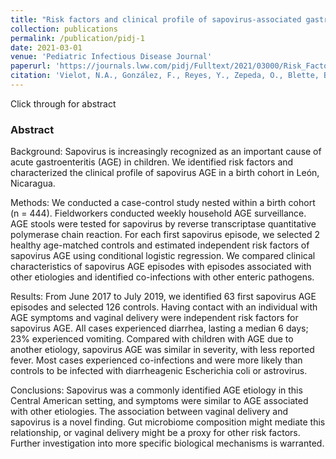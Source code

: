 ```yaml
---
title: "Risk factors and clinical profile of sapovirus-associated gastroenteritis in early childhood: a Nicaraguan birth cohort study"
collection: publications
permalink: /publication/pidj-1
date: 2021-03-01
venue: 'Pediatric Infectious Disease Journal'
paperurl: 'https://journals.lww.com/pidj/Fulltext/2021/03000/Risk_Factors_and_Clinical_Profile_of.9.aspx'
citation: 'Vielot, N.A., González, F., Reyes, Y., Zepeda, O., Blette, B., Paniagua, M., Toval-Ruíz, C., Diez-Valcarce, M., Hudgens, M.G., Gutiérrez, L. and Blandón, P., 2021. Risk Factors and Clinical Profile of Sapovirus-associated Acute Gastroenteritis in Early Childhood: A Nicaraguan Birth Cohort Study. The Pediatric Infectious Disease Journal, 40(3), pp.220-226.'
---
```


Click through for abstract

### Abstract

Background: 
Sapovirus is increasingly recognized as an important cause of acute gastroenteritis (AGE) in children. We identified risk factors and characterized the clinical profile of sapovirus AGE in a birth cohort in León, Nicaragua.

Methods: 
We conducted a case-control study nested within a birth cohort (n = 444). Fieldworkers conducted weekly household AGE surveillance. AGE stools were tested for sapovirus by reverse transcriptase quantitative polymerase chain reaction. For each first sapovirus episode, we selected 2 healthy age-matched controls and estimated independent risk factors of sapovirus AGE using conditional logistic regression. We compared clinical characteristics of sapovirus AGE episodes with episodes associated with other etiologies and identified co-infections with other enteric pathogens.

Results: 
From June 2017 to July 2019, we identified 63 first sapovirus AGE episodes and selected 126 controls. Having contact with an individual with AGE symptoms and vaginal delivery were independent risk factors for sapovirus AGE. All cases experienced diarrhea, lasting a median 6 days; 23% experienced vomiting. Compared with children with AGE due to another etiology, sapovirus AGE was similar in severity, with less reported fever. Most cases experienced co-infections and were more likely than controls to be infected with diarrheagenic Escherichia coli or astrovirus.

Conclusions: 
Sapovirus was a commonly identified AGE etiology in this Central American setting, and symptoms were similar to AGE associated with other etiologies. The association between vaginal delivery and sapovirus is a novel finding. Gut microbiome composition might mediate this relationship, or vaginal delivery might be a proxy for other risk factors. Further investigation into more specific biological mechanisms is warranted.
